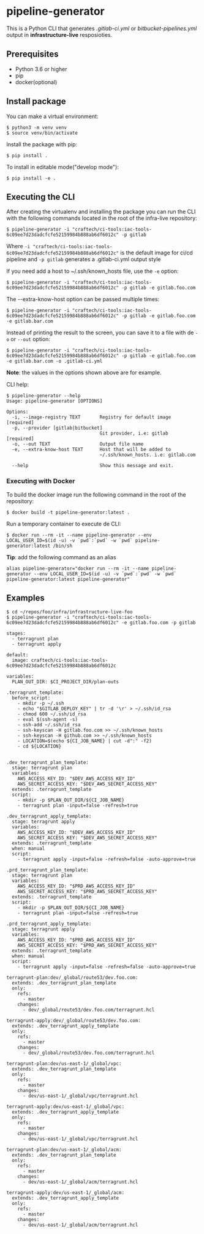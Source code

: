 # pipeline-generator

This is a Python CLI that generates *.gitlab-ci.yml* or *bitbucket-pipelines.yml* output  in **infrastructure-live** resposioties.


## Prerequisites

* Python 3.6 or higher
* pip
* docker(optional)

## Install package 

You can make a virtual environment:

```shell
$ python3 -m venv venv
$ source venv/bin/activate
```

Install the package with pip:

```shell
$ pip install .
```

To install in editable mode("develop mode"):
```shell
$ pip install -e .
```


## Executing the CLI

After creating the virtualenv and installing the package you can run the CLI with the following commands located in the root of the infra-live repository:

```shell
$ pipeline-generator -i "craftech/ci-tools:iac-tools-6c09ee7d23dadcfcfe52159984b888ab6df6012c" -p gitlab
```

Where `-i "craftech/ci-tools:iac-tools-6c09ee7d23dadcfcfe52159984b888ab6df6012c"` is the default image for ci/cd pipeline and 
`-p gitlab` generates a .gitlab-ci.yml output style

If you need add a host to ~/.ssh/known_hosts file, use the `-e` option:
```shell
$ pipeline-generator -i "craftech/ci-tools:iac-tools-6c09ee7d23dadcfcfe52159984b888ab6df6012c" -p gitlab -e gitlab.foo.com
```

The --extra-know-host option can be passed multiple times:
```shell
$ pipeline-generator -i "craftech/ci-tools:iac-tools-6c09ee7d23dadcfcfe52159984b888ab6df6012c" -p gitlab -e gitlab.foo.com -e gitlab.bar.com
```

Instead of printing the result to the screen, you can save it to a file with de `-o` or `--out` option:
```shell
$ pipeline-generator -i "craftech/ci-tools:iac-tools-6c09ee7d23dadcfcfe52159984b888ab6df6012c" -p gitlab -e gitlab.foo.com -e gitlab.bar.com -o .gitlab-ci.yml
```

**Note**: the values in the options shown above are for example.

CLI help: 

```
$ pipeline-generator --help
Usage: pipeline-generator [OPTIONS]

Options:
  -i, --image-registry TEXT       Registry for default image  [required]
  -p, --provider [gitlab|bitbucket]
                                  Git provider, i.e: gitlab   [required]
  -o, --out TEXT                  Output file name
  -e, --extra-know-host TEXT      Host that will be added to
                                  ~/.ssh/known_hosts. i.e: gitlab.com

  --help                          Show this message and exit.
```

### Executing with Docker

To build the docker image run the following command in the root of the repository:

```shell
$ docker build -t pipeline-generator:latest .
```

Run a temporary container to execute de CLI:

```shell
$ docker run --rm -it --name pipeline-generator --env LOCAL_USER_ID=$(id -u) -v `pwd`:`pwd` -w `pwd` pipeline-generator:latest /bin/sh
```

**Tip**: add the following command as an alias
```shell
alias pipeline-generator="docker run --rm -it --name pipeline-generator --env LOCAL_USER_ID=$(id -u) -v `pwd`:`pwd` -w `pwd` pipeline-generator:latest pipeline-generator"
```

## Examples


```shell
$ cd ~/repos/foo/infra/infrastructure-live-foo
$ pipeline-generator -i "craftech/ci-tools:iac-tools-6c09ee7d23dadcfcfe52159984b888ab6df6012c" -e gitlab.foo.com -p gitlab

stages:
  - terragrunt plan
  - terragrunt apply

default:
  image: craftech/ci-tools:iac-tools-6c09ee7d23dadcfcfe52159984b888ab6df6012c

variables:
  PLAN_OUT_DIR: $CI_PROJECT_DIR/plan-outs

.terragrunt_template:
  before_script:
    - mkdir -p ~/.ssh
    - echo "$GITLAB_DEPLOY_KEY" | tr -d '\r' > ~/.ssh/id_rsa
    - chmod 600 ~/.ssh/id_rsa
    - eval $(ssh-agent -s)
    - ssh-add ~/.ssh/id_rsa
    - ssh-keyscan -H gitlab.foo.com >> ~/.ssh/known_hosts
    - ssh-keyscan -H github.com >> ~/.ssh/known_hosts
    - LOCATION=$(echo ${CI_JOB_NAME} | cut -d":" -f2)
    - cd ${LOCATION}


.dev_terragrunt_plan_template:
  stage: terragrunt plan
  variables:
    AWS_ACCESS_KEY_ID: "$DEV_AWS_ACCESS_KEY_ID"
    AWS_SECRET_ACCESS_KEY: "$DEV_AWS_SECRET_ACCESS_KEY"
  extends: .terragrunt_template
  script:
    - mkdir -p $PLAN_OUT_DIR/${CI_JOB_NAME}
    - terragrunt plan -input=false -refresh=true

.dev_terragrunt_apply_template:
  stage: terragrunt apply
  variables:
    AWS_ACCESS_KEY_ID: "$DEV_AWS_ACCESS_KEY_ID"
    AWS_SECRET_ACCESS_KEY: "$DEV_AWS_SECRET_ACCESS_KEY"
  extends: .terragrunt_template
  when: manual
  script:
    - terragrunt apply -input=false -refresh=false -auto-approve=true

.prd_terragrunt_plan_template:
  stage: terragrunt plan
  variables:
    AWS_ACCESS_KEY_ID: "$PRD_AWS_ACCESS_KEY_ID"
    AWS_SECRET_ACCESS_KEY: "$PRD_AWS_SECRET_ACCESS_KEY"
  extends: .terragrunt_template
  script:
    - mkdir -p $PLAN_OUT_DIR/${CI_JOB_NAME}
    - terragrunt plan -input=false -refresh=true

.prd_terragrunt_apply_template:
  stage: terragrunt apply
  variables:
    AWS_ACCESS_KEY_ID: "$PRD_AWS_ACCESS_KEY_ID"
    AWS_SECRET_ACCESS_KEY: "$PRD_AWS_SECRET_ACCESS_KEY"
  extends: .terragrunt_template
  when: manual
  script:
    - terragrunt apply -input=false -refresh=false -auto-approve=true

terragrunt-plan:dev/_global/route53/dev.foo.com:
  extends: .dev_terragrunt_plan_template
  only:
    refs:
      - master
    changes:
      - dev/_global/route53/dev.foo.com/terragrunt.hcl

terragrunt-apply:dev/_global/route53/dev.foo.com:
  extends: .dev_terragrunt_apply_template
  only:
    refs:
      - master
    changes:
      - dev/_global/route53/dev.foo.com/terragrunt.hcl

terragrunt-plan:dev/us-east-1/_global/vpc:
  extends: .dev_terragrunt_plan_template
  only:
    refs:
      - master
    changes:
      - dev/us-east-1/_global/vpc/terragrunt.hcl

terragrunt-apply:dev/us-east-1/_global/vpc:
  extends: .dev_terragrunt_apply_template
  only:
    refs:
      - master
    changes:
      - dev/us-east-1/_global/vpc/terragrunt.hcl

terragrunt-plan:dev/us-east-1/_global/acm:
  extends: .dev_terragrunt_plan_template
  only:
    refs:
      - master
    changes:
      - dev/us-east-1/_global/acm/terragrunt.hcl

terragrunt-apply:dev/us-east-1/_global/acm:
  extends: .dev_terragrunt_apply_template
  only:
    refs:
      - master
    changes:
      - dev/us-east-1/_global/acm/terragrunt.hcl
```
